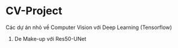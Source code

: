 # CV-Project
Các dự án nhỏ về Computer Vision với Deep Learning (Tensorflow)


1. De Make-up với Res50-UNet
